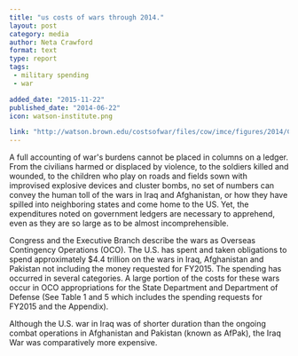```yaml
---
title: "us costs of wars through 2014."
layout: post
category: media
author: Neta Crawford
format: text
type: report
tags: 
 - military spending
 - war

added_date: "2015-11-22"
published_date: "2014-06-22"
icon: watson-institute.png

link: "http://watson.brown.edu/costsofwar/files/cow/imce/figures/2014/Costs%20of%20War%20Summary%20Crawford%20June%202014.pdf"
---
```


A full accounting	of	war's	burdens cannot be	placed in columns on	a ledger. 
From the civilians harmed or displaced by violence, to the soldiers killed and wounded, to the children who play on roads and fields sown with improvised explosive devices and cluster bombs, no set of	numbers can convey the human toll of the wars in Iraq and Afghanistan, or how they have spilled	into neighboring states and come home to the US. 
Yet, the expenditures noted on government ledgers are necessary to apprehend, even as they are so large as to be almost incomprehensible.  

Congress and the Executive Branch describe the wars as Overseas Contingency Operations (OCO).
The U.S. has spent and taken obligations to spend approximately $4.4 trillion on	the wars	in	Iraq,	Afghanistan	and Pakistan not including	the money requested for	FY2015.
The spending has occurred in several categories. 
A large portion of the costs for these wars occur in OCO appropriations for the State Department and Department of Defense (See Table 1 and 5 which includes the spending requests for FY2015 and the Appendix).

Although the U.S. war in Iraq	was of shorter duration	than the ongoing combat	operations in Afghanistan and	Pakistan	(known as AfPak),	the Iraq	War was comparatively more expensive.  

